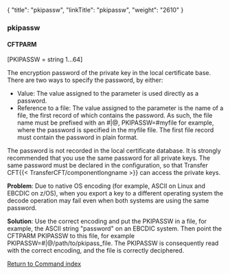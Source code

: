 {
    "title": "pkipassw",
    "linkTitle": "pkipassw",
    "weight": "2610"
}<span id="pkipassw"></span>

### pkipassw

#### CFTPARM

\[PKIPASSW = string 1...64\]

The encryption password of the private key in the local certificate
base. There are two ways to specify the password, by either:

- Value:
    The value assigned to the parameter is used directly as a password.
- Reference
    to a file: The value assigned to the parameter is the name of a file,
    the first record of which contains the password. As such, the file name
    must be prefixed with an #|@, PKIPASSW=#myfile for example, where the password
    is specified in the myfile file.
    The first file record must contain the password in plain format.

The password is not recorded in the local
certificate database. It is strongly recommended that you use the same
password for all private keys. The same password must be declared in the
configuration, so that Transfer CFT{{< TransferCFT/componentlongname  >}} can access the private keys.

**Problem**: Due to native OS encoding (for example, ASCII on Linux and EBCDIC on z/OS), when you export a key to a different operating system the decode operation may fail even when both systems are using the same password.

**Solution**: Use the correct encoding and put the PKIPASSW in a file, for example, the ASCII string "password" on an EBCDIC system. Then point the CFTPARM PKIPASSW to this file, for example PKIPASSW=#|@/path/to/pkipass\_file. The PKIPASSW is consequently read with the correct encoding, and the file is correctly deciphered.

[Return to Command index](../../)
